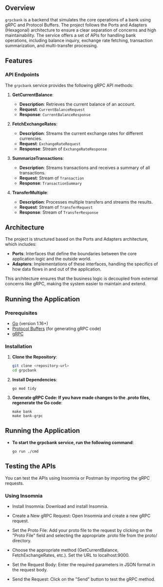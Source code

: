 
## Overview

`grpcbank` is a backend that simulates the core operations of a bank using gRPC and Protocol Buffers. The project follows the Ports and Adapters (Hexagonal) architecture to ensure a clear separation of concerns and high maintainability. The service offers a set of APIs for handling bank operations, including balance inquiry, exchange rate fetching, transaction summarization, and multi-transfer processing.

## Features

### API Endpoints

The `grpcbank` service provides the following gRPC API methods:

1. **GetCurrentBalance**:
    - **Description**: Retrieves the current balance of an account.
    - **Request**: `CurrentBalanceRequest`
    - **Response**: `CurrentBalanceResponse`

2. **FetchExchangeRates**:
    - **Description**: Streams the current exchange rates for different currencies.
    - **Request**: `ExchangeRateRequest`
    - **Response**: Stream of `ExchangeRateResponse`

3. **SummarizeTransactions**:
    - **Description**: Streams transactions and receives a summary of all transactions.
    - **Request**: Stream of `Transaction`
    - **Response**: `TransactionSummary`

4. **TransferMultiple**:
    - **Description**: Processes multiple transfers and streams the results.
    - **Request**: Stream of `TransferRequest`
    - **Response**: Stream of `TransferResponse`

## Architecture

The project is structured based on the Ports and Adapters architecture, which includes:

- **Ports**: Interfaces that define the boundaries between the core application logic and the outside world.
- **Adapters**: Implementations of these interfaces, handling the specifics of how data flows in and out of the application.

This architecture ensures that the business logic is decoupled from external concerns like gRPC, making the system easier to maintain and extend.

## Running the Application

### Prerequisites

- [Go](https://golang.org/doc/install) (version 1.16+)
- [Protocol Buffers](https://developers.google.com/protocol-buffers) (for generating gRPC code)
- [gRPC](https://grpc.io/docs/languages/go/quickstart/)

### Installation

1. **Clone the Repository**:
   ```bash
   git clone <repository-url>
   cd grpcbank
   ```

2. **Install Dependencies**:
   ```
   go mod tidy
   ``` 
   
3. **Generate gRPC Code: If you have made changes to the .proto files, regenerate the Go code**:
    ```
    make bank
    make bank-grpc
    ```

## Running the Application

- **To start the grpcbank service, run the following command**:
    ```
    go run ./cmd
    ```

## Testing the APIs

You can test the APIs using Insomnia or Postman by importing the gRPC requests.

### Using Insomnia

- Install Insomnia:
    Download and install Insomnia.


- Create a New gRPC Request:
Open Insomnia and create a new gRPC request.


- Set the Proto File:
  Add your proto file to the request by clicking on the "Proto File" field and selecting the appropriate .proto file from the proto/ directory.


- Choose the appropriate method (GetCurrentBalance, FetchExchangeRates, etc.).
  Set the URL to localhost:9000.


- Set the Request Body:
  Enter the required parameters in JSON format in the request body.


- Send the Request:
  Click on the "Send" button to test the gRPC method.